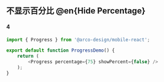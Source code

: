 ## 不显示百分比 @en{Hide Percentage}

#### 4

```js
import { Progress } from '@arco-design/mobile-react';

export default function ProgressDemo() {
    return (
        <Progress percentage={75} showPercent={false} />
    );
}
```
